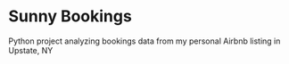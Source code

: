 # Sunny Bookings

Python project analyzing bookings data from my personal Airbnb listing in Upstate, NY
